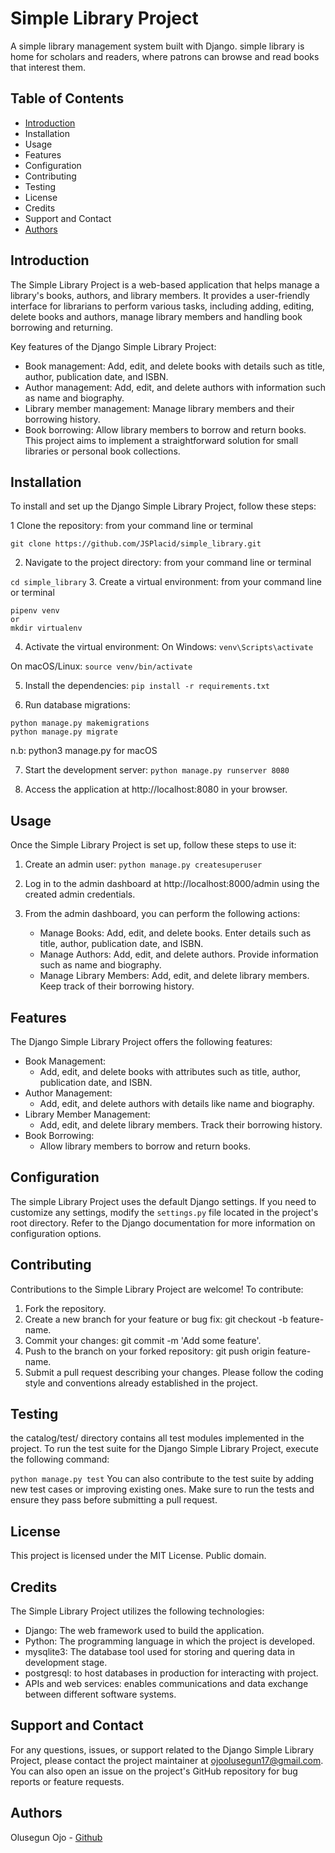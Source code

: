 # Simple Library Project
A simple library management system built with Django.
simple library is home for scholars and readers, where patrons can browse and read books that interest them.

## Table of Contents
- [Introduction](introduction)
- Installation
- Usage
- Features
- Configuration
- Contributing
- Testing
- License
- Credits
- Support and Contact
- [Authors](Authors)

## Introduction
The Simple Library Project is a web-based application that helps manage a library's books, authors, and library members. It provides a user-friendly interface for librarians to perform various tasks, including adding, editing, delete books and authors, manage library members and handling book borrowing and returning.

Key features of the Django Simple Library Project:

- Book management: Add, edit, and delete books with details such as title, author, publication date, and ISBN.
- Author management: Add, edit, and delete authors with information such as name and biography.
- Library member management: Manage library members and their borrowing history.
- Book borrowing: Allow library members to borrow and return books.
This project aims to implement a straightforward solution for small libraries or personal book collections.

## Installation
To install and set up the Django Simple Library Project, follow these steps:

1 Clone the repository:
from your command line or terminal
```
git clone https://github.com/JSPlacid/simple_library.git
```
2. Navigate to the project directory:
from your command line or terminal

`cd simple_library`
3. Create a virtual environment:
from your command line or terminal
```
pipenv venv
or
mkdir virtualenv
```

4. Activate the virtual environment:
On Windows:
`venv\Scripts\activate`

On macOS/Linux:
`source venv/bin/activate`

5. Install the dependencies:
`pip install -r requirements.txt`

6. Run database migrations:
```
python manage.py makemigrations
python manage.py migrate
```
n.b: python3 manage.py for macOS

7. Start the development server:
`python manage.py runserver 8080`

8. Access the application at http://localhost:8080 in your browser.

## Usage
Once the Simple Library Project is set up, follow these steps to use it:

1. Create an admin user:
`python manage.py createsuperuser`

2. Log in to the admin dashboard at http://localhost:8000/admin using the created admin credentials.

3. From the admin dashboard, you can perform the following actions:
   - Manage Books: Add, edit, and delete books. Enter details such as title, author, publication date, and ISBN.
   - Manage Authors: Add, edit, and delete authors. Provide information such as name and biography.
   - Manage Library Members: Add, edit, and delete library members. Keep track of their borrowing history.

## Features
The Django Simple Library Project offers the following features:

- Book Management:
   - Add, edit, and delete books with attributes such as title, author, publication date, and ISBN.
- Author Management:
   - Add, edit, and delete authors with details like name and biography.
- Library Member Management:
   - Add, edit, and delete library members. Track their borrowing history.
- Book Borrowing:
   - Allow library members to borrow and return books.

## Configuration
The simple Library Project uses the default Django settings. If you need to customize any settings, modify the `settings.py` file located in the project's root directory. Refer to the Django documentation for more information on configuration options.

## Contributing
Contributions to the Simple Library Project are welcome!  To contribute:

1. Fork the repository.
2. Create a new branch for your feature or bug fix: git checkout -b feature-name.
3. Commit your changes: git commit -m 'Add some feature'.
4. Push to the branch on your forked repository: git push origin feature-name.
5. Submit a pull request describing your changes.
Please follow the coding style and conventions already established in the project.

## Testing
the catalog/test/ directory contains all test modules implemented in the project.
To run the test suite for the Django Simple Library Project, execute the following command:

`python manage.py test`
You can also contribute to the test suite by adding new test cases or improving existing ones. Make sure to run the tests and ensure they pass before submitting a pull request.

## License
This project is licensed under the MIT License.
Public domain.

## Credits
The Simple Library Project utilizes the following technologies:

- Django: The web framework used to build the application.
- Python: The programming language in which the  project is developed.
- mysqlite3: The database tool used for storing and quering data in development stage.
- postgresql: to host databases in production for interacting with project.
- APIs and web services: enables communications and data exchange between different software systems.

## Support and Contact
For any questions, issues, or support related to the Django Simple Library Project, please contact the project maintainer at ojoolusegun17@gmail.com. You can also open an issue on the project's GitHub repository for bug reports or feature requests.

## Authors
Olusegun Ojo - [Github](github.com/JSPlacid)